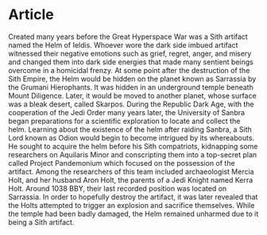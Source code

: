 # Article
Created many years before the Great Hyperspace War was a Sith artifact named the Helm of Ieldis.
Whoever wore the dark side imbued artifact witnessed their negative emotions such as grief, regret, anger, and misery and changed them into dark side energies that made many sentient beings overcome in a homicidal frenzy.
At some point after the destruction of the Sith Empire, the Helm would be hidden on the planet known as Sarrassia by the Grumani Hierophants.
It was hidden in an underground temple beneath Mount Diligence.
Later, it would be moved to another planet, whose surface was a bleak desert, called Skarpos.
During the Republic Dark Age, with the cooperation of the Jedi Order many years later,  the University of Sanbra began preparations for a scientific exploration to locate and collect the helm.
Learning about the existence of the helm after raiding Sanbra, a Sith Lord known as Odion would begin to become intrigued by its whereabouts.
He sought to acquire the helm before his Sith compatriots, kidnapping some researchers on Aquilaris Minor and conscripting them into a top-secret plan called Project Pandemonium which focused on the possession of the artifact.
Among the researchers of this team included archaeologist Mercia Holt, and her husband Aron Holt, the parents of a Jedi Knight named Kerra Holt.
Around 1038 BBY, their last recorded position was located on Sarrassia.
In order to hopefully destroy the artifact, it was later revealed that the Holts attempted to trigger an explosion and sacrifice themselves.
While the temple had been badly damaged, the Helm remained unharmed due to it being a Sith artifact.